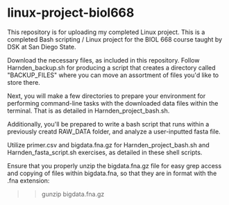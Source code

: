 # linux-project-biol668
This repository is for uploading my completed Linux project.
This is a completed Bash scripting / Linux project for the BIOL 668 course taught by DSK at San Diego State.

Download the necessary files, as included in this repository.
Follow Harnden_backup.sh for producing a script that creates a directory called "BACKUP_FILES" where you can move an assortment of files you'd like to store there. 

Next, you will make a few directories to prepare your environment for performing command-line tasks with the downloaded data files within the terminal. That is as detailed in Harnden_project_bash.sh. 

Additionally, you'll be prepared to write a bash script that runs within a previously creatd RAW_DATA folder, and analyze a user-inputted fasta file.  

Utilize primer.csv and bigdata.fna.gz for Harnden_project_bash.sh and Harnden_fasta_script.sh exercises, as detailed in these shell scripts.

Ensure that you properly unzip the bigdata.fna.gz file for easy grep access and copying of files within bigdata.fna, so that they are in format with the .fna extension:
>> gunzip bigdata.fna.gz
